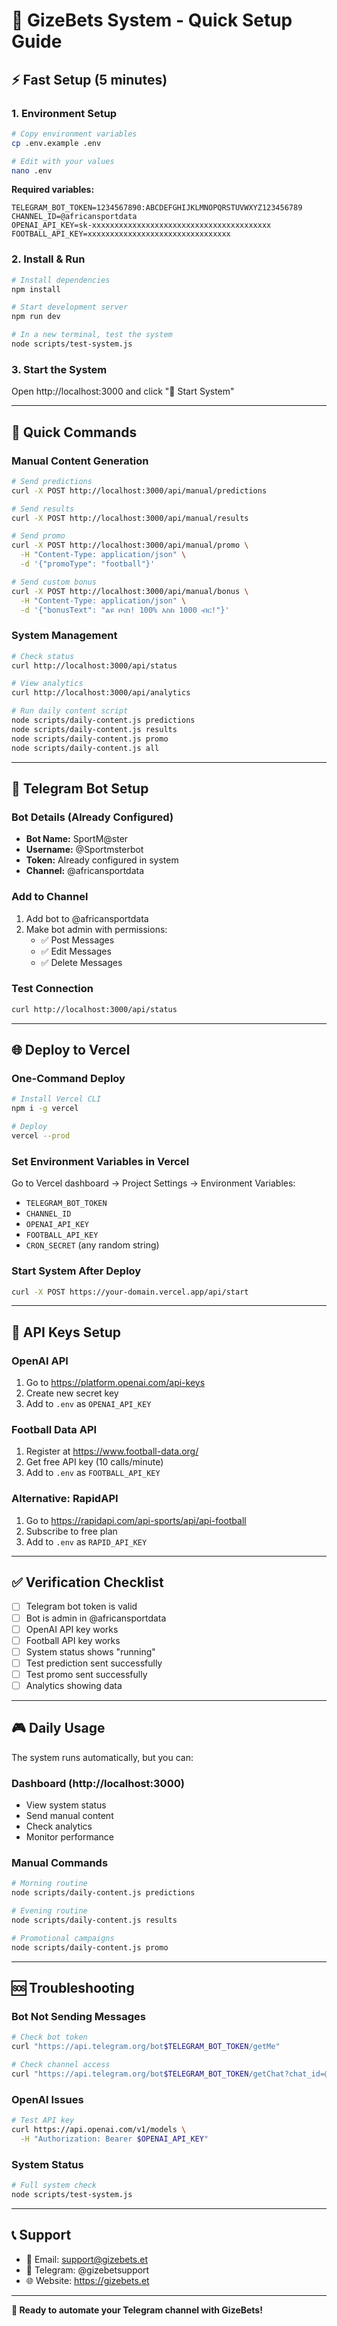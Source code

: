 # 🚀 GizeBets System - Quick Setup Guide

## ⚡ Fast Setup (5 minutes)

### 1. Environment Setup
```bash
# Copy environment variables
cp .env.example .env

# Edit with your values
nano .env
```

**Required variables:**
```env
TELEGRAM_BOT_TOKEN=1234567890:ABCDEFGHIJKLMNOPQRSTUVWXYZ123456789
CHANNEL_ID=@africansportdata
OPENAI_API_KEY=sk-xxxxxxxxxxxxxxxxxxxxxxxxxxxxxxxxxxxxxxxx
FOOTBALL_API_KEY=xxxxxxxxxxxxxxxxxxxxxxxxxxxxxxxx
```

### 2. Install & Run
```bash
# Install dependencies
npm install

# Start development server
npm run dev

# In a new terminal, test the system
node scripts/test-system.js
```

### 3. Start the System
Open http://localhost:3000 and click "🚀 Start System"

---

## 🎯 Quick Commands

### Manual Content Generation
```bash
# Send predictions
curl -X POST http://localhost:3000/api/manual/predictions

# Send results
curl -X POST http://localhost:3000/api/manual/results

# Send promo
curl -X POST http://localhost:3000/api/manual/promo \
  -H "Content-Type: application/json" \
  -d '{"promoType": "football"}'

# Send custom bonus
curl -X POST http://localhost:3000/api/manual/bonus \
  -H "Content-Type: application/json" \
  -d '{"bonusText": "ልዩ ቦናስ! 100% እስከ 1000 ብር!"}'
```

### System Management
```bash
# Check status
curl http://localhost:3000/api/status

# View analytics
curl http://localhost:3000/api/analytics

# Run daily content script
node scripts/daily-content.js predictions
node scripts/daily-content.js results
node scripts/daily-content.js promo
node scripts/daily-content.js all
```

---

## 📱 Telegram Bot Setup

### Bot Details (Already Configured)
- **Bot Name:** SportM@ster
- **Username:** @Sportmsterbot
- **Token:** Already configured in system
- **Channel:** @africansportdata

### Add to Channel
1. Add bot to @africansportdata
2. Make bot admin with permissions:
   - ✅ Post Messages
   - ✅ Edit Messages  
   - ✅ Delete Messages

### Test Connection
```bash
curl http://localhost:3000/api/status
```

---

## 🌐 Deploy to Vercel

### One-Command Deploy
```bash
# Install Vercel CLI
npm i -g vercel

# Deploy
vercel --prod
```

### Set Environment Variables in Vercel
Go to Vercel dashboard → Project Settings → Environment Variables:
- `TELEGRAM_BOT_TOKEN`
- `CHANNEL_ID` 
- `OPENAI_API_KEY`
- `FOOTBALL_API_KEY`
- `CRON_SECRET` (any random string)

### Start System After Deploy
```bash
curl -X POST https://your-domain.vercel.app/api/start
```

---

## 🔧 API Keys Setup

### OpenAI API
1. Go to https://platform.openai.com/api-keys
2. Create new secret key
3. Add to `.env` as `OPENAI_API_KEY`

### Football Data API
1. Register at https://www.football-data.org/
2. Get free API key (10 calls/minute)
3. Add to `.env` as `FOOTBALL_API_KEY`

### Alternative: RapidAPI
1. Go to https://rapidapi.com/api-sports/api/api-football
2. Subscribe to free plan
3. Add to `.env` as `RAPID_API_KEY`

---

## ✅ Verification Checklist

- [ ] Telegram bot token is valid
- [ ] Bot is admin in @africansportdata
- [ ] OpenAI API key works
- [ ] Football API key works
- [ ] System status shows "running"
- [ ] Test prediction sent successfully
- [ ] Test promo sent successfully
- [ ] Analytics showing data

---

## 🎮 Daily Usage

The system runs automatically, but you can:

### Dashboard (http://localhost:3000)
- View system status
- Send manual content
- Check analytics
- Monitor performance

### Manual Commands
```bash
# Morning routine
node scripts/daily-content.js predictions

# Evening routine  
node scripts/daily-content.js results

# Promotional campaigns
node scripts/daily-content.js promo
```

---

## 🆘 Troubleshooting

### Bot Not Sending Messages
```bash
# Check bot token
curl "https://api.telegram.org/bot$TELEGRAM_BOT_TOKEN/getMe"

# Check channel access
curl "https://api.telegram.org/bot$TELEGRAM_BOT_TOKEN/getChat?chat_id=@africansportdata"
```

### OpenAI Issues
```bash
# Test API key
curl https://api.openai.com/v1/models \
  -H "Authorization: Bearer $OPENAI_API_KEY"
```

### System Status
```bash
# Full system check
node scripts/test-system.js
```

---

## 📞 Support

- 📧 Email: support@gizebets.et
- 💬 Telegram: @gizebetsupport
- 🌐 Website: https://gizebets.et

---

**🎯 Ready to automate your Telegram channel with GizeBets!**
